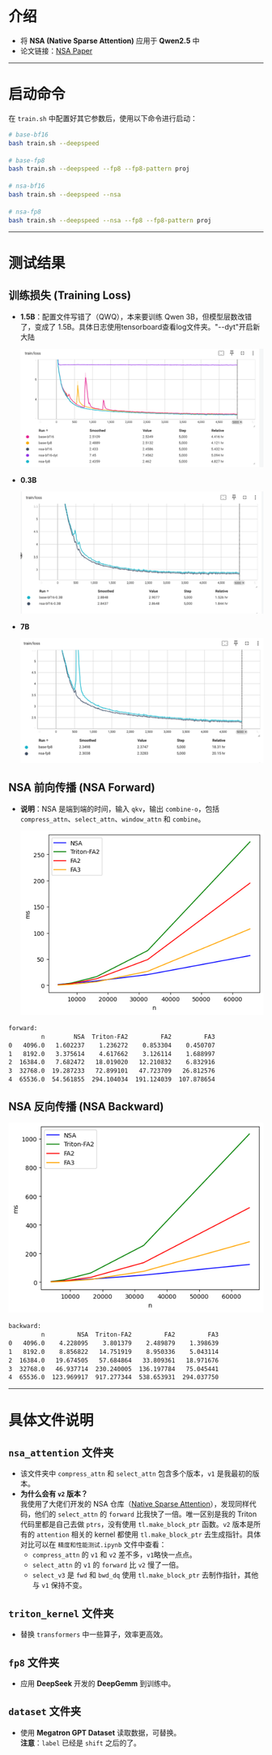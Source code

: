 # 介绍

- 将 **NSA (Native Sparse Attention)** 应用于 **Qwen2.5** 中
- 论文链接：[NSA Paper](https://arxiv.org/pdf/2502.11089)

---

# 启动命令

在 `train.sh` 中配置好其它参数后，使用以下命令进行启动：

```bash
# base-bf16
bash train.sh --deepspeed

# base-fp8
bash train.sh --deepspeed --fp8 --fp8-pattern proj

# nsa-bf16
bash train.sh --deepspeed --nsa

# nsa-fp8
bash train.sh --deepspeed --nsa --fp8 --fp8-pattern proj
```

---

# 测试结果

## 训练损失 (Training Loss)

- **1.5B**：配置文件写错了（QWQ），本来要训练 Qwen 3B，但模型层数改错了，变成了 1.5B。具体日志使用tensorboard查看log文件夹。"--dyt"开启新大陆
  
  ![Training Loss](./log/imgs/loss-1.5B.png)

- **0.3B**
  
  ![Training Loss](./log/imgs/loss-0.3B.png)

- **7B**
  
  ![Training Loss](./log/imgs/loss-7B.png)


## NSA 前向传播 (NSA Forward)

- **说明**：NSA 是端到端的时间，输入 `qkv`，输出 `combine-o`，包括 `compress_attn`、`select_attn`、`window_attn` 和 `combine`。
  
  ![NSA Forward](./log/imgs/nsa_fwd.png)
```bash
forward:
         n        NSA  Triton-FA2         FA2         FA3
0   4096.0   1.602237    1.236272    0.853304    0.450707
1   8192.0   3.375614    4.617662    3.126114    1.688997
2  16384.0   7.682472   18.019020   12.210832    6.832916
3  32768.0  19.287233   72.899101   47.723709   26.812576
4  65536.0  54.561855  294.104034  191.124039  107.878654
```

## NSA 反向传播 (NSA Backward)

  ![NSA Backward](./log/imgs/nsa_bwd.png)
```bash
backward:
         n         NSA  Triton-FA2         FA2         FA3
0   4096.0    4.228095    3.801379    2.489879    1.398639
1   8192.0    8.856822   14.751919    8.950336    5.043114
2  16384.0   19.674505   57.684864   33.809361   18.971676
3  32768.0   46.937714  230.240005  136.197784   75.045441
4  65536.0  123.969917  917.277344  538.653931  294.037750
```

---

# 具体文件说明

## `nsa_attention` 文件夹

- 该文件夹中 `compress_attn` 和 `select_attn` 包含多个版本，`v1` 是我最初的版本。
- **为什么会有 `v2` 版本？**  
  我使用了大佬们开发的 NSA 仓库（[Native Sparse Attention](https://github.com/fla-org/native-sparse-attention)），发现同样代码，他们的 `select_attn` 的 `forward` 比我快了一倍。唯一区别是我的 Triton 代码里都是自己去做 `ptrs`，没有使用 `tl.make_block_ptr` 函数。`v2` 版本是所有的 `attention` 相关的 kernel 都使用 `tl.make_block_ptr` 去生成指针。具体对比可以在 `精度和性能测试.ipynb` 文件中查看：
  - `compress_attn` 的 `v1` 和 `v2` 差不多，`v1`略快一点点。
  - `select_attn` 的 `v1` 的 `forward` 比 `v2` 慢了一倍。
  - `select_v3` 是 `fwd` 和 `bwd_dq` 使用 `tl.make_block_ptr` 去制作指针，其他与 `v1` 保持不变。

## `triton_kernel` 文件夹

- 替换 `transformers` 中一些算子，效率更高效。

## `fp8` 文件夹

- 应用 **DeepSeek** 开发的 **DeepGemm** 到训练中。

## `dataset` 文件夹

- 使用 **Megatron GPT Dataset** 读取数据，可替换。  
  **注意**：`label` 已经是 `shift` 之后的了。
